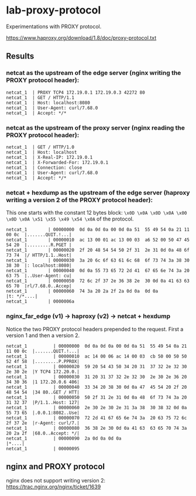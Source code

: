 # lab-proxy-protocol

Experimentations with PROXY protocol.

https://www.haproxy.org/download/1.8/doc/proxy-protocol.txt

## Results

### netcat as the upstream of the edge server (nginx writing the PROXY protocol header):

```
netcat_1  | PROXY TCP4 172.19.0.1 172.19.0.3 42272 80
netcat_1  | GET / HTTP/1.1
netcat_1  | Host: localhost:8080
netcat_1  | User-Agent: curl/7.68.0
netcat_1  | Accept: */*
```

### netcat as the upstream of the proxy server (nginx reading the PROXY protocol header):

```
netcat_1  | GET / HTTP/1.0
netcat_1  | Host: localhost
netcat_1  | X-Real-IP: 172.19.0.1
netcat_1  | X-Forwarded-For: 172.19.0.1
netcat_1  | Connection: close
netcat_1  | User-Agent: curl/7.68.0
netcat_1  | Accept: */*
```

### netcat + hexdump as the upstream of the edge server (haproxy writing a version 2 of the PROXY protocol header):

This one starts with the constant 12 bytes block: `\x0D \x0A \x0D \x0A \x00 \x0D \x0A \x51 \x55 \x49 \x54 \x0A` of the protocol.

```
netcat_1        | 00000000  0d 0a 0d 0a 00 0d 0a 51  55 49 54 0a 21 11 00 0c  |.......QUIT.!...|
netcat_1        | 00000010  ac 13 00 01 ac 13 00 03  a6 52 00 50 47 45 54 20  |.........R.PGET |
netcat_1        | 00000020  2f 20 48 54 54 50 2f 31  2e 31 0d 0a 48 6f 73 74  |/ HTTP/1.1..Host|
netcat_1        | 00000030  3a 20 6c 6f 63 61 6c 68  6f 73 74 3a 38 30 38 30  |: localhost:8080|
netcat_1        | 00000040  0d 0a 55 73 65 72 2d 41  67 65 6e 74 3a 20 63 75  |..User-Agent: cu|
netcat_1        | 00000050  72 6c 2f 37 2e 36 38 2e  30 0d 0a 41 63 63 65 70  |rl/7.68.0..Accep|
netcat_1        | 00000060  74 3a 20 2a 2f 2a 0d 0a  0d 0a                    |t: */*....|
netcat_1        | 0000006a
```


### nginx_far_edge (v1) -> haproxy (v2) -> netcat + hexdump

Notice the two PROXY protocol headers prepended to the request. First a version 1 and then a version 2.

```
netcat_1          | 00000000  0d 0a 0d 0a 00 0d 0a 51  55 49 54 0a 21 11 00 0c  |.......QUIT.!...|
netcat_1          | 00000010  ac 14 00 06 ac 14 00 03  cb 50 00 50 50 52 4f 58  |.........P.PPROX|
netcat_1          | 00000020  59 20 54 43 50 34 20 31  37 32 2e 32 30 2e 30 2e  |Y TCP4 172.20.0.|
netcat_1          | 00000030  31 20 31 37 32 2e 32 30  2e 30 2e 36 20 34 30 36  |1 172.20.0.6 406|
netcat_1          | 00000040  33 34 20 38 30 0d 0a 47  45 54 20 2f 20 48 54 54  |34 80..GET / HTT|
netcat_1          | 00000050  50 2f 31 2e 31 0d 0a 48  6f 73 74 3a 20 31 32 37  |P/1.1..Host: 127|
netcat_1          | 00000060  2e 30 2e 30 2e 31 3a 38  30 38 32 0d 0a 55 73 65  |.0.0.1:8082..Use|
netcat_1          | 00000070  72 2d 41 67 65 6e 74 3a  20 63 75 72 6c 2f 37 2e  |r-Agent: curl/7.|
netcat_1          | 00000080  36 38 2e 30 0d 0a 41 63  63 65 70 74 3a 20 2a 2f  |68.0..Accept: */|
netcat_1          | 00000090  2a 0d 0a 0d 0a                                    |*....|
netcat_1          | 00000095
```

## nginx and PROXY protocol

nginx does not support writing version 2: https://trac.nginx.org/nginx/ticket/1639

